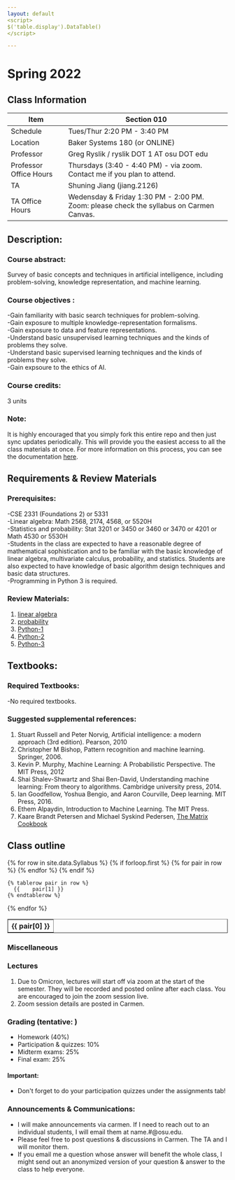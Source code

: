 ```yaml
---
layout: default
<script>
$('table.display').DataTable()
</script>

---
```


<link rel="stylesheet" type="text/css" href="https://cdn.datatables.net/1.10.21/css/jquery.dataTables.min.css" />
<script src="https://code.jquery.com/jquery-3.5.1.js"></script>
<script src="https://cdn.datatables.net/1.10.21/js/jquery.dataTables.min.js"></script>  

# Spring 2022

## Class Information

Item                     | Section 010                 
------------------------ | -----------                  
Schedule                 | Tues/Thur 2:20 PM - 3:40 PM   
 Location                | Baker Systems 180 (or ONLINE)      
 Professor               | Greg Ryslik / ryslik DOT 1 AT osu DOT edu
 Professor Office Hours  | Thursdays (3:40 - 4:40 PM) - via zoom. Contact me if you plan to attend.
 TA                      | Shuning Jiang (jiang.2126)
 TA Office Hours         | Wedensday & Friday 1:30 PM - 2:00 PM. Zoom: please check the syllabus on Carmen Canvas.



## Description: 
### Course abstract:
Survey of basic concepts and techniques in artificial intelligence, including problem-solving, knowledge representation, and machine learning.

### Course objectives :  
-Gain familiarity with basic search techniques for problem-solving.  <br>
-Gain exposure to multiple knowledge-representation formalisms. <br>
-Gain exposure to data and feature representations. <br>
-Understand basic unsupervised learning techniques and the kinds of problems they solve.  <br>
-Understand basic supervised learning techniques and the kinds of problems they solve.  <br>
-Gain expsoure to the ethics of AI.

### Course credits: 
3 units

### Note: 
It is highly encouraged that you simply fork this entire repo and then just sync updates periodically. This will provide you the easiest access to all the class materials at once. For more information on this process, you can see the documentation [here](https://docs.github.com/en/get-started/quickstart/fork-a-repo). 

## Requirements & Review Materials

### Prerequisites:

-CSE 2331 (Foundations 2) or 5331 <br>
-Linear algebra: Math 2568, 2174, 4568, or 5520H <br>
-Statistics and probability: Stat 3201 or 3450 or 3460 or 3470 or 4201 or Math 4530 or 5530H <br>
-Students in the class are expected to have a reasonable degree of mathematical sophistication and to be familiar with the basic knowledge of linear algebra, multivariate calculus, probability, and statistics. Students are also expected to have knowledge of basic algorithm design techniques and basic data structures.  <br>
-Programming in Python 3 is required.

### Review Materials:
1. [linear algebra](http://www.google.com/url?q=http%3A%2F%2Fcs229.stanford.edu%2Fsummer2020%2Fcs229-linalg.pdf&sa=D&sntz=1&usg=AFQjCNHpuHdE0Smz1gtVal60wFBolsKu2A)
2. [probability](http://www.google.com/url?q=http%3A%2F%2Fcs229.stanford.edu%2Fsummer2020%2Fcs229-prob.pdf&sa=D&sntz=1&usg=AFQjCNGAllccJuluufdQI-wjMolkXTGmnw)
3. [Python-1](http://www.google.com/url?q=http%3A%2F%2Fai.berkeley.edu%2Ftutorial.html%23PythonBasics&sa=D&sntz=1&usg=AFQjCNHmgcfln4NzCEVvCaZwn6wX4CFy4g)
4. [Python-2](https://www.google.com/url?q=https%3A%2F%2Fcs231n.github.io%2Fpython-numpy-tutorial%2F&sa=D&sntz=1&usg=AFQjCNGv73L4oqVNd6m4dBB4IKNQMZD81g)
5. [Python-3](https://www.google.com/url?q=https%3A%2F%2Fwww.python.org%2Fabout%2Fgettingstarted%2F&sa=D&sntz=1&usg=AFQjCNEenTVYVxiWp53maXVcCXDvr7fPiA)

## Textbooks:
### Required Textbooks:
-No required textbooks.

### Suggested supplemental references:
1. Stuart Russell and Peter Norvig, Artificial intelligence: a modern approach (3rd edition). Pearson, 2010 
2. Christopher M Bishop, Pattern recognition and machine learning. Springer, 2006.
3. Kevin P. Murphy, Machine Learning: A Probabilistic Perspective. The MIT Press, 2012
4. Shai Shalev-Shwartz and Shai Ben-David, Understanding machine learning: From theory to algorithms. Cambridge university press, 2014.
5. Ian Goodfellow, Yoshua Bengio, and Aaron Courville, Deep learning. MIT Press, 2016.
6. Ethem Alpaydin, Introduction to Machine Learning. The MIT Press. 
7. Kaare Brandt Petersen and Michael Syskind Pedersen, [The Matrix Cookbook](https://www.google.com/url?q=https%3A%2F%2Fwww.math.uwaterloo.ca%2F~hwolkowi%2Fmatrixcookbook.pdf&sa=D&sntz=1&usg=AFQjCNHd8gcMhQeX2KzF6f0j8dH3bGSwxw)


## Class outline

<table class="display" border=1 frame=sides rules=all>
  {% for row in site.data.Syllabus %}
    {% if forloop.first %}
    <tr>
      {% for pair in row %}
        <th>{{ pair[0] }}</th>
      {% endfor %}
    </tr>
    {% endif %}

    {% tablerow pair in row %}
      {{ 	pair[1] }}
    {% endtablerow %}
  {% endfor %}
</table>

### Miscellaneous

### Lectures
1. Due to Omicron, lectures will start off via zoom at the start of the semester. They will be recorded and posted online after each class. You are encouraged to join the zoom session live.
2. Zoom session details are posted in Carmen.

### Grading (tentative: )
- Homework (40%)
- Participation & quizzes: 10%
- Midterm exams: 25%
- Final exam: 25%

#### Important:
- Don't forget to do your participation quizzes under the assignments tab!

### Announcements & Communications:
- I will make announcements via carmen. If I need to reach out to an individual students, I will email them at name.#@osu.edu.
- Please feel free to post questions & discussions in Carmen. The TA and I will monitor them.
- If you email me a question whose answer will benefit the whole class, I might send out an anonymized version of your question & answer to the class to help everyone.

